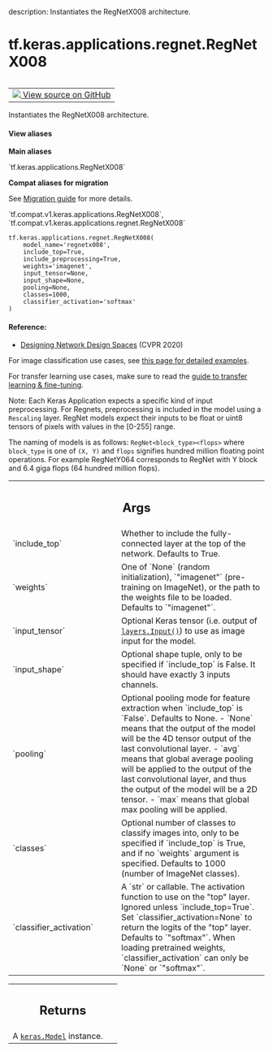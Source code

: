description: Instantiates the RegNetX008 architecture.

<div itemscope itemtype="http://developers.google.com/ReferenceObject">
<meta itemprop="name" content="tf.keras.applications.regnet.RegNetX008" />
<meta itemprop="path" content="Stable" />
</div>

# tf.keras.applications.regnet.RegNetX008

<!-- Insert buttons and diff -->

<table class="tfo-notebook-buttons tfo-api nocontent" align="left">
<td>
  <a target="_blank" href="https://github.com/keras-team/keras/tree/v2.9.0/keras/applications/regnet.py#L993-L1018">
    <img src="https://www.tensorflow.org/images/GitHub-Mark-32px.png" />
    View source on GitHub
  </a>
</td>
</table>



Instantiates the RegNetX008 architecture.

<section class="expandable">
  <h4 class="showalways">View aliases</h4>
  <p>
<b>Main aliases</b>
<p>`tf.keras.applications.RegNetX008`</p>

<b>Compat aliases for migration</b>
<p>See
<a href="https://www.tensorflow.org/guide/migrate">Migration guide</a> for
more details.</p>
<p>`tf.compat.v1.keras.applications.RegNetX008`, `tf.compat.v1.keras.applications.regnet.RegNetX008`</p>
</p>
</section>

<pre class="devsite-click-to-copy prettyprint lang-py tfo-signature-link">
<code>tf.keras.applications.regnet.RegNetX008(
    model_name=&#x27;regnetx008&#x27;,
    include_top=True,
    include_preprocessing=True,
    weights=&#x27;imagenet&#x27;,
    input_tensor=None,
    input_shape=None,
    pooling=None,
    classes=1000,
    classifier_activation=&#x27;softmax&#x27;
)
</code></pre>



<!-- Placeholder for "Used in" -->


#### Reference:

- [Designing Network Design Spaces](https://arxiv.org/abs/2003.13678)
(CVPR 2020)


For image classification use cases, see
[this page for detailed examples](
https://keras.io/api/applications/#usage-examples-for-image-classification-models).

For transfer learning use cases, make sure to read the
[guide to transfer learning & fine-tuning](
  https://keras.io/guides/transfer_learning/).

Note: Each Keras Application expects a specific kind of input preprocessing.
For Regnets, preprocessing is included in the model using a `Rescaling` layer.
RegNet models expect their inputs to be float or uint8 tensors of pixels with
values in the [0-255] range.

The naming of models is as follows: `RegNet<block_type><flops>` where
`block_type` is one of `(X, Y)` and `flops` signifies hundred million
floating point operations. For example RegNetY064 corresponds to RegNet with
Y block and 6.4 giga flops (64 hundred million flops).

<!-- Tabular view -->
 <table class="responsive fixed orange">
<colgroup><col width="214px"><col></colgroup>
<tr><th colspan="2"><h2 class="add-link">Args</h2></th></tr>

<tr>
<td>
`include_top`
</td>
<td>
Whether to include the fully-connected
layer at the top of the network. Defaults to True.
</td>
</tr><tr>
<td>
`weights`
</td>
<td>
One of `None` (random initialization),
`"imagenet"` (pre-training on ImageNet), or the path to the weights
file to be loaded. Defaults to `"imagenet"`.
</td>
</tr><tr>
<td>
`input_tensor`
</td>
<td>
Optional Keras tensor
(i.e. output of <a href="../../../../tf/keras/Input.md"><code>layers.Input()</code></a>)
to use as image input for the model.
</td>
</tr><tr>
<td>
`input_shape`
</td>
<td>
Optional shape tuple, only to be specified
if `include_top` is False.
It should have exactly 3 inputs channels.
</td>
</tr><tr>
<td>
`pooling`
</td>
<td>
Optional pooling mode for feature extraction
when `include_top` is `False`. Defaults to None.
- `None` means that the output of the model will be
    the 4D tensor output of the
    last convolutional layer.
- `avg` means that global average pooling
    will be applied to the output of the
    last convolutional layer, and thus
    the output of the model will be a 2D tensor.
- `max` means that global max pooling will
    be applied.
</td>
</tr><tr>
<td>
`classes`
</td>
<td>
Optional number of classes to classify images
into, only to be specified if `include_top` is True, and
if no `weights` argument is specified. Defaults to 1000 (number of
ImageNet classes).
</td>
</tr><tr>
<td>
`classifier_activation`
</td>
<td>
A `str` or callable. The activation function to use
on the "top" layer. Ignored unless `include_top=True`. Set
`classifier_activation=None` to return the logits of the "top" layer.
Defaults to `"softmax"`.
When loading pretrained weights, `classifier_activation` can only
be `None` or `"softmax"`.
</td>
</tr>
</table>



<!-- Tabular view -->
 <table class="responsive fixed orange">
<colgroup><col width="214px"><col></colgroup>
<tr><th colspan="2"><h2 class="add-link">Returns</h2></th></tr>
<tr class="alt">
<td colspan="2">
A <a href="../../../../tf/keras/Model.md"><code>keras.Model</code></a> instance.
</td>
</tr>

</table>

